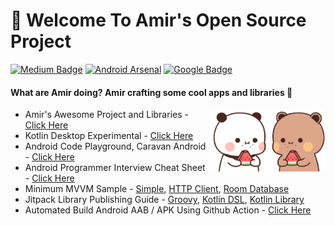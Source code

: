 # 👋 Welcome To Amir's Open Source Project
[![Medium Badge](https://img.shields.io/badge/-faisalamircs-black?style=flat-square&logo=Medium&logoColor=white&link=https://medium.com/@faisalamircs)](https://medium.com/@faisalamircs)
[![Android Arsenal](https://img.shields.io/badge/Android%20Arsenal-amirisback-brightgreen.svg?style=flat-square)](https://android-arsenal.com/user/amirisback)
[![Google Badge](https://img.shields.io/badge/Google%20Dev%20Library-amirisback-orange?style=flat-square)](https://devlibrary.withgoogle.com/authors/amirisback)


#### What are Amir doing? Amir crafting some cool apps and libraries 🔨

<img width="185px" height="100px" align="right" src="https://raw.githubusercontent.com/amirisback/amirisback/master/docs/image/bear-panda/bear-panda-eating-water-melon-01.gif">

<!-- Run -->
<!-- <img width="160px" height="100px" align="right" src="https://raw.githubusercontent.com/amirisback/amirisback/master/docs/image/bear-panda/bear-panda-run.gif"> -->

<!-- Swing -->
<!-- <img width="195px" height="100px" align="right" src="https://raw.githubusercontent.com/amirisback/amirisback/master/docs/image/bear-panda/bear-panda-swing.gif"> -->

<!-- Head Bang -->
<!-- <img width="180px" height="100px" align="right" src="https://raw.githubusercontent.com/amirisback/amirisback/master/docs/image/bear-panda/bear-panda-head-bang.gif"> -->

<!-- Ciluk Ba -->
<!-- <img width="160px" height="100px" align="right" src="https://raw.githubusercontent.com/amirisback/amirisback/master/docs/image/bear-panda/bear-panda-cilukba-2.gif"> -->


<!-- <img width="100px" height="100px" align="right" src="https://raw.githubusercontent.com/amirisback/amirisback/master/docs/image/bear-panda/panda-chicken.gif">
<img width="100px" height="100px" align="right" src="https://raw.githubusercontent.com/amirisback/amirisback/master/docs/image/bear-panda/bear-chicken.gif">
 -->
 
- Amir's Awesome Project and Libraries - [Click Here](https://github.com/amirisback/awesome-project-catalogue)
- Kotlin Desktop Experimental - [Click Here](https://github.com/amirisback/desktop-experimental-catalgoue)
- Android Code Playground, Caravan Android - [Click Here](https://github.com/caravancodes/caravan-android)
- Android Programmer Interview Cheat Sheet - [Click Here](https://amirisback.github.io/android-programmer-interview-cheat-sheet/)
- Minimum MVVM Sample - [Simple](https://github.com/amirisback/minimum-mvvm), [HTTP Client](https://github.com/amirisback/minimum-mvvm-network-api), [Room Database](https://github.com/amirisback/minimum-mvvm-room-database)
- Jitpack Library Publishing Guide - [Groovy](https://github.com/amirisback/jitpack-library-groovy-guide), [Kotlin DSL](https://github.com/amirisback/jitpack-library-kotlin-dsl-guide), [Kotlin Library](https://github.com/amirisback/easy-kotlin-lib-jar) 
- Automated Build Android AAB / APK Using Github Action - [Click Here](https://github.com/amirisback/automated-build-android-app-with-github-action)
